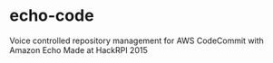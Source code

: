 # echo-code
Voice controlled repository management for AWS CodeCommit with Amazon Echo
Made at HackRPI 2015
